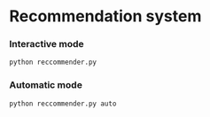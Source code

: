 # Recommendation system

### Interactive mode
```bash
python reccommender.py
```

### Automatic mode
```bash
python reccommender.py auto
```


